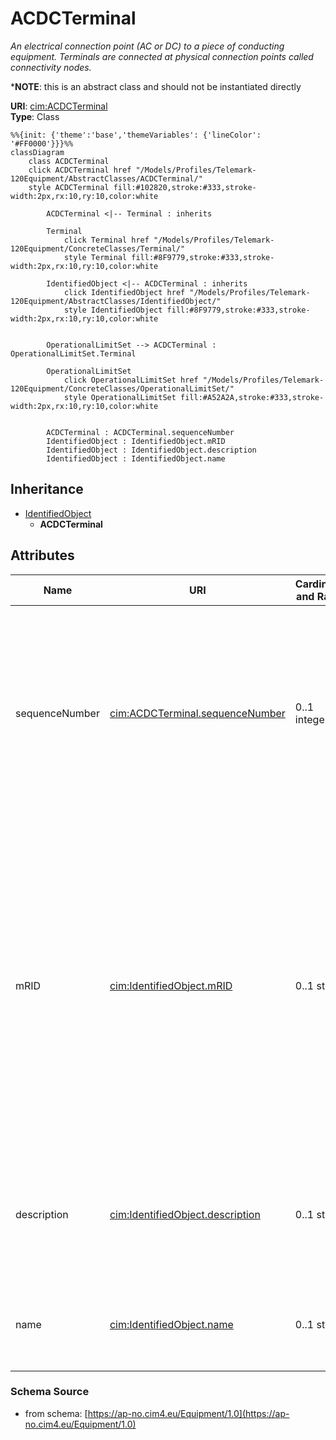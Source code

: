 # ACDCTerminal

_An electrical connection point (AC or DC) to a piece of conducting equipment. Terminals are connected at physical connection points called connectivity nodes._

*__NOTE__: this is an abstract class and should not be instantiated directly

**URI**: [cim:ACDCTerminal](https://cim.ucaiug.io/ns#ACDCTerminal)<br />
**Type**: Class

```mermaid
%%{init: {'theme':'base','themeVariables': {'lineColor': '#FF0000'}}}%%
classDiagram
    class ACDCTerminal
    click ACDCTerminal href "/Models/Profiles/Telemark-120Equipment/AbstractClasses/ACDCTerminal/"
    style ACDCTerminal fill:#102820,stroke:#333,stroke-width:2px,rx:10,ry:10,color:white

        ACDCTerminal <|-- Terminal : inherits

        Terminal
            click Terminal href "/Models/Profiles/Telemark-120Equipment/ConcreteClasses/Terminal/"
            style Terminal fill:#8F9779,stroke:#333,stroke-width:2px,rx:10,ry:10,color:white
     
        IdentifiedObject <|-- ACDCTerminal : inherits
            click IdentifiedObject href "/Models/Profiles/Telemark-120Equipment/AbstractClasses/IdentifiedObject/"
            style IdentifiedObject fill:#8F9779,stroke:#333,stroke-width:2px,rx:10,ry:10,color:white


        OperationalLimitSet --> ACDCTerminal : OperationalLimitSet.Terminal

        OperationalLimitSet
            click OperationalLimitSet href "/Models/Profiles/Telemark-120Equipment/ConcreteClasses/OperationalLimitSet/"
            style OperationalLimitSet fill:#A52A2A,stroke:#333,stroke-width:2px,rx:10,ry:10,color:white


        ACDCTerminal : ACDCTerminal.sequenceNumber
        IdentifiedObject : IdentifiedObject.mRID
        IdentifiedObject : IdentifiedObject.description
        IdentifiedObject : IdentifiedObject.name
```

## Inheritance
* [IdentifiedObject](IdentifiedObject.md)
    * **ACDCTerminal**

## Attributes
| Name | URI | Cardinality and Range | Description | Inheritance |
| ---  | --- | --- | --- | --- |
| sequenceNumber | [cim:ACDCTerminal.sequenceNumber](https://cim.ucaiug.io/ns#ACDCTerminal.sequenceNumber) | 0..1 integer | The orientation of the terminal connections for a multiple terminal conducting equipment.  The sequence numbering starts with 1 and additional terminals should follow in increasing order.   The first terminal is the starting point for a two terminal branch. | direct |
| mRID | [cim:IdentifiedObject.mRID](https://cim.ucaiug.io/ns#IdentifiedObject.mRID) | 0..1 string | Master resource identifier issued by a model authority. The mRID is unique within an exchange context. Global uniqueness is easily achieved by using a UUID, as specified in RFC 4122, for the mRID. The use of UUID is strongly recommended.For CIMXML data files in RDF syntax conforming to IEC 61970-552, the mRID is mapped to rdf:ID or rdf:about attributes that identify CIM object elements. | IdentifiedObject |
| description | [cim:IdentifiedObject.description](https://cim.ucaiug.io/ns#IdentifiedObject.description) | 0..1 string | The description is a free human readable text describing or naming the object. It may be non unique and may not correlate to a naming hierarchy. | IdentifiedObject |
| name | [cim:IdentifiedObject.name](https://cim.ucaiug.io/ns#IdentifiedObject.name) | 0..1 string | The name is any free human readable and possibly non unique text naming the object. | IdentifiedObject |

### Schema Source
* from schema: [https://ap-no.cim4.eu/Equipment/1.0](https://ap-no.cim4.eu/Equipment/1.0)
